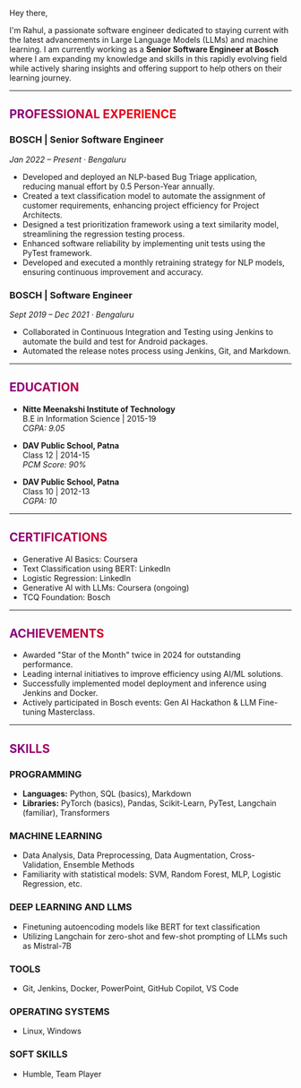 Hey there,

I'm Rahul, a passionate software engineer dedicated to staying current with the latest advancements in Large Language Models (LLMs) and machine learning. I am currently working as a **Senior Software Engineer at Bosch** where I am expanding my knowledge and skills in this rapidly evolving field while actively sharing insights and offering support to help others on their learning journey.



---

<h2 style="background: radial-gradient(circle, red, purple); -webkit-background-clip: text; color: transparent;">PROFESSIONAL EXPERIENCE</h2>

### BOSCH | Senior Software Engineer  
*Jan 2022 – Present · Bengaluru*  
- Developed and deployed an NLP-based Bug Triage application, reducing manual effort by 0.5 Person-Year annually.
- Created a text classification model to automate the assignment of customer requirements, enhancing project efficiency for Project Architects.
- Designed a test prioritization framework using a text similarity model, streamlining the regression testing process.
- Enhanced software reliability by implementing unit tests using the PyTest framework.
- Developed and executed a monthly retraining strategy for NLP models, ensuring continuous improvement and accuracy.

### BOSCH | Software Engineer  
*Sept 2019 – Dec 2021 · Bengaluru*  
- Collaborated in Continuous Integration and Testing using Jenkins to automate the build and test for Android packages.
- Automated the release notes process using Jenkins, Git, and Markdown.

---

<h2 style="background: radial-gradient(circle, red, purple); -webkit-background-clip: text; color: transparent;">EDUCATION</h2>

- **Nitte Meenakshi Institute of Technology**  
  B.E in Information Science | 2015-19  
  *CGPA: 9.05*

- **DAV Public School, Patna**  
  Class 12 | 2014-15  
  *PCM Score: 90%*

- **DAV Public School, Patna**  
  Class 10 | 2012-13  
  *CGPA: 10*

---

<h2 style="background: radial-gradient(circle, red, purple); -webkit-background-clip: text; color: transparent;">CERTIFICATIONS</h2>

- Generative AI Basics: Coursera
- Text Classification using BERT: LinkedIn
- Logistic Regression: LinkedIn
- Generative AI with LLMs: Coursera (ongoing)
- TCQ Foundation: Bosch

---

<h2 style="background: radial-gradient(circle, red, purple); -webkit-background-clip: text; color: transparent;">ACHIEVEMENTS</h2>

- Awarded "Star of the Month" twice in 2024 for outstanding performance.
- Leading internal initiatives to improve efficiency using AI/ML solutions.
- Successfully implemented model deployment and inference using Jenkins and Docker.
- Actively participated in Bosch events: Gen AI Hackathon & LLM Fine-tuning Masterclass.

---

<h2 style="background: radial-gradient(circle, red, purple); -webkit-background-clip: text; color: transparent;">SKILLS</h2>

### PROGRAMMING
- **Languages:** Python, SQL (basics), Markdown
- **Libraries:** PyTorch (basics), Pandas, Scikit-Learn, PyTest, Langchain (familiar), Transformers

### MACHINE LEARNING
- Data Analysis, Data Preprocessing, Data Augmentation, Cross-Validation, Ensemble Methods
- Familiarity with statistical models: SVM, Random Forest, MLP, Logistic Regression, etc.

### DEEP LEARNING AND LLMS
- Finetuning autoencoding models like BERT for text classification
- Utilizing Langchain for zero-shot and few-shot prompting of LLMs such as Mistral-7B

### TOOLS
- Git, Jenkins, Docker, PowerPoint, GitHub Copilot, VS Code

### OPERATING SYSTEMS
- Linux, Windows

### SOFT SKILLS
- Humble, Team Player
